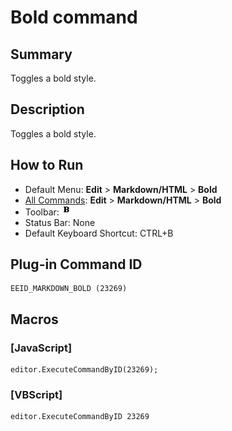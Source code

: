 # Bold command

## Summary

Toggles a bold style.

## Description

Toggles a bold style.

## How to Run

- Default Menu: **Edit** \> **Markdown/HTML** \> **Bold**
- [All Commands](../tools/all_commands): **Edit** \> **Markdown/HTML** \> **Bold**
- Toolbar: ![](../../images/bold.png)
- Status Bar: None
- Default Keyboard Shortcut: CTRL+B

## Plug-in Command ID

```
EEID_MARKDOWN_BOLD (23269)
```

## Macros

### \[JavaScript\]

```
editor.ExecuteCommandByID(23269);
```

### \[VBScript\]

```
editor.ExecuteCommandByID 23269
```
